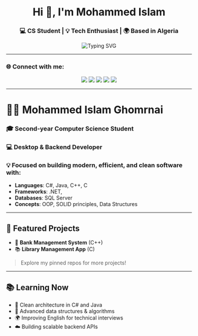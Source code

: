 
<h1 align="center">Hi 👋, I'm Mohammed Islam</h1>
<h3 align="center">💻 CS Student | 💡 Tech Enthusiast | 🌍 Based in Algeria</h3>

<p align="center">
  <img src="https://readme-typing-svg.herokuapp.com?font=Fira+Code&pause=1000&center=true&vCenter=true&width=435&lines=Welcome+to+my+GitHub+Profile!;Let's+build+something+great!+%F0%9F%9A%80" alt="Typing SVG" />
</p>

---

### 🌐 Connect with me:

<p align="center">
  <a href="https://www.linkedin.com/in/mohammedislam/"><img src="https://img.shields.io/badge/LinkedIn-%230077B5?style=for-the-badge&logo=linkedin&logoColor=white" /></a>
  <a href="mailto:mohammedislamghomrani2019@gmail.com"><img src="https://img.shields.io/badge/Gmail-D14836?style=for-the-badge&logo=gmail&logoColor=white" /></a>
  <a href="https://www.facebook.com/Mohammed.Islam."><img src="https://img.shields.io/badge/Facebook-%231877F2?style=for-the-badge&logo=facebook&logoColor=white" /></a>
  <a href="https://www.instagram.com/mohammed.islam."><img src="https://img.shields.io/badge/Instagram-%23E4405F?style=for-the-badge&logo=instagram&logoColor=white" /></a>
  <a href="https://github.com/mohammedislam"><img src="https://img.shields.io/badge/GitHub-%2312100E?style=for-the-badge&logo=github&logoColor=white" /></a>
</p>

---
<h1> 👨‍💻 Mohammed Islam Ghomrnai </h1>

<h3>🎓 Second-year Computer Science Student </h3> 
<h3>💻 Desktop & Backend Developer </h3>
<h3>💡 Focused on building modern, efficient, and clean software with:</h3>

- **Languages**: C#, Java, C++, C 
- **Frameworks**: .NET,   
- **Databases**: SQL Server 
- **Concepts**: OOP, SOLID principles, Data Structures

---


## 🚀 Featured Projects

- 📘 **Bank Management System** (C++)
- 📚 **Library Management App** (C)
> Explore my pinned repos for more projects!

---

## 📚 Learning Now

- 🧠 Clean architecture in C# and Java
- 🔄 Advanced data structures & algorithms
- 🌍 Improving English for technical interviews
- ☁️ Building scalable backend APIs
